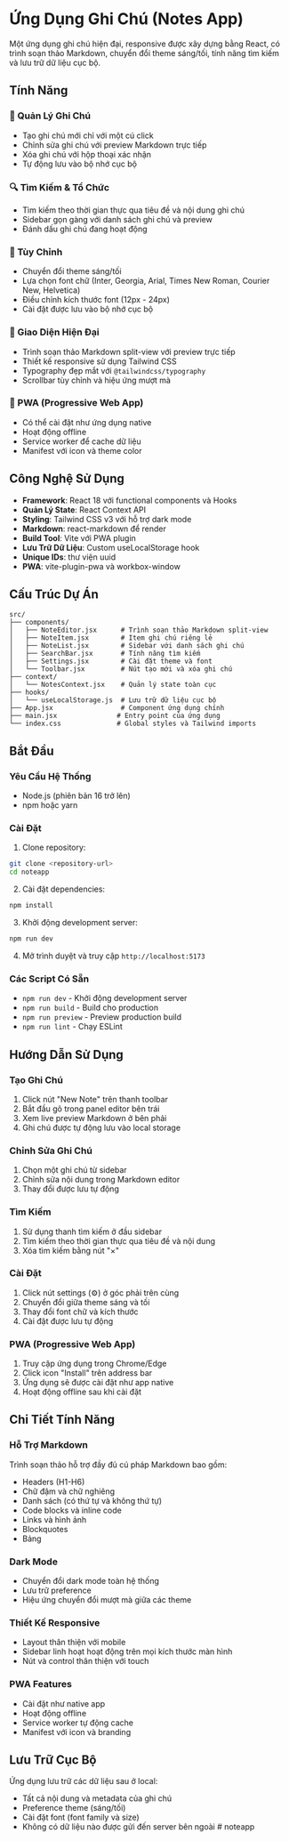 # Ứng Dụng Ghi Chú (Notes App)

Một ứng dụng ghi chú hiện đại, responsive được xây dựng bằng React, có trình soạn thảo Markdown, chuyển đổi theme sáng/tối, tính năng tìm kiếm và lưu trữ dữ liệu cục bộ.

## Tính Năng

### 📝 Quản Lý Ghi Chú

- Tạo ghi chú mới chỉ với một cú click
- Chỉnh sửa ghi chú với preview Markdown trực tiếp
- Xóa ghi chú với hộp thoại xác nhận
- Tự động lưu vào bộ nhớ cục bộ

### 🔍 Tìm Kiếm & Tổ Chức

- Tìm kiếm theo thời gian thực qua tiêu đề và nội dung ghi chú
- Sidebar gọn gàng với danh sách ghi chú và preview
- Đánh dấu ghi chú đang hoạt động

### 🎨 Tùy Chỉnh

- Chuyển đổi theme sáng/tối
- Lựa chọn font chữ (Inter, Georgia, Arial, Times New Roman, Courier New, Helvetica)
- Điều chỉnh kích thước font (12px - 24px)
- Cài đặt được lưu vào bộ nhớ cục bộ

### 📱 Giao Diện Hiện Đại

- Trình soạn thảo Markdown split-view với preview trực tiếp
- Thiết kế responsive sử dụng Tailwind CSS
- Typography đẹp mắt với `@tailwindcss/typography`
- Scrollbar tùy chỉnh và hiệu ứng mượt mà

### 🔌 PWA (Progressive Web App)

- Có thể cài đặt như ứng dụng native
- Hoạt động offline
- Service worker để cache dữ liệu
- Manifest với icon và theme color

## Công Nghệ Sử Dụng

- **Framework**: React 18 với functional components và Hooks
- **Quản Lý State**: React Context API
- **Styling**: Tailwind CSS v3 với hỗ trợ dark mode
- **Markdown**: react-markdown để render
- **Build Tool**: Vite với PWA plugin
- **Lưu Trữ Dữ Liệu**: Custom useLocalStorage hook
- **Unique IDs**: thư viện uuid
- **PWA**: vite-plugin-pwa và workbox-window

## Cấu Trúc Dự Án

```
src/
├── components/
│   ├── NoteEditor.jsx      # Trình soạn thảo Markdown split-view
│   ├── NoteItem.jsx        # Item ghi chú riêng lẻ
│   ├── NoteList.jsx        # Sidebar với danh sách ghi chú
│   ├── SearchBar.jsx       # Tính năng tìm kiếm
│   ├── Settings.jsx        # Cài đặt theme và font
│   └── Toolbar.jsx         # Nút tạo mới và xóa ghi chú
├── context/
│   └── NotesContext.jsx    # Quản lý state toàn cục
├── hooks/
│   └── useLocalStorage.js  # Lưu trữ dữ liệu cục bộ
├── App.jsx                 # Component ứng dụng chính
├── main.jsx               # Entry point của ứng dụng
└── index.css              # Global styles và Tailwind imports
```

## Bắt Đầu

### Yêu Cầu Hệ Thống

- Node.js (phiên bản 16 trở lên)
- npm hoặc yarn

### Cài Đặt

1. Clone repository:

```bash
git clone <repository-url>
cd noteapp
```

2. Cài đặt dependencies:

```bash
npm install
```

3. Khởi động development server:

```bash
npm run dev
```

4. Mở trình duyệt và truy cập `http://localhost:5173`

### Các Script Có Sẵn

- `npm run dev` - Khởi động development server
- `npm run build` - Build cho production
- `npm run preview` - Preview production build
- `npm run lint` - Chạy ESLint

## Hướng Dẫn Sử Dụng

### Tạo Ghi Chú

1. Click nút "New Note" trên thanh toolbar
2. Bắt đầu gõ trong panel editor bên trái
3. Xem live preview Markdown ở bên phải
4. Ghi chú được tự động lưu vào local storage

### Chỉnh Sửa Ghi Chú

1. Chọn một ghi chú từ sidebar
2. Chỉnh sửa nội dung trong Markdown editor
3. Thay đổi được lưu tự động

### Tìm Kiếm

1. Sử dụng thanh tìm kiếm ở đầu sidebar
2. Tìm kiếm theo thời gian thực qua tiêu đề và nội dung
3. Xóa tìm kiếm bằng nút "×"

### Cài Đặt

1. Click nút settings (⚙️) ở góc phải trên cùng
2. Chuyển đổi giữa theme sáng và tối
3. Thay đổi font chữ và kích thước
4. Cài đặt được lưu tự động

### PWA (Progressive Web App)

1. Truy cập ứng dụng trong Chrome/Edge
2. Click icon "Install" trên address bar
3. Ứng dụng sẽ được cài đặt như app native
4. Hoạt động offline sau khi cài đặt

## Chi Tiết Tính Năng

### Hỗ Trợ Markdown

Trình soạn thảo hỗ trợ đầy đủ cú pháp Markdown bao gồm:

- Headers (H1-H6)
- Chữ đậm và chữ nghiêng
- Danh sách (có thứ tự và không thứ tự)
- Code blocks và inline code
- Links và hình ảnh
- Blockquotes
- Bảng

### Dark Mode

- Chuyển đổi dark mode toàn hệ thống
- Lưu trữ preference
- Hiệu ứng chuyển đổi mượt mà giữa các theme

### Thiết Kế Responsive

- Layout thân thiện với mobile
- Sidebar linh hoạt hoạt động trên mọi kích thước màn hình
- Nút và control thân thiện với touch

### PWA Features

- Cài đặt như native app
- Hoạt động offline
- Service worker tự động cache
- Manifest với icon và branding

## Lưu Trữ Cục Bộ

Ứng dụng lưu trữ các dữ liệu sau ở local:

- Tất cả nội dung và metadata của ghi chú
- Preference theme (sáng/tối)
- Cài đặt font (font family và size)
- Không có dữ liệu nào được gửi đến server bên ngoài
#   n o t e a p p  
 